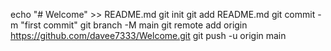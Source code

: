 echo "# Welcome" >> README.md
git init
git add README.md
git commit -m "first commit"
git branch -M main
git remote add origin https://github.com/davee7333/Welcome.git
git push -u origin main
